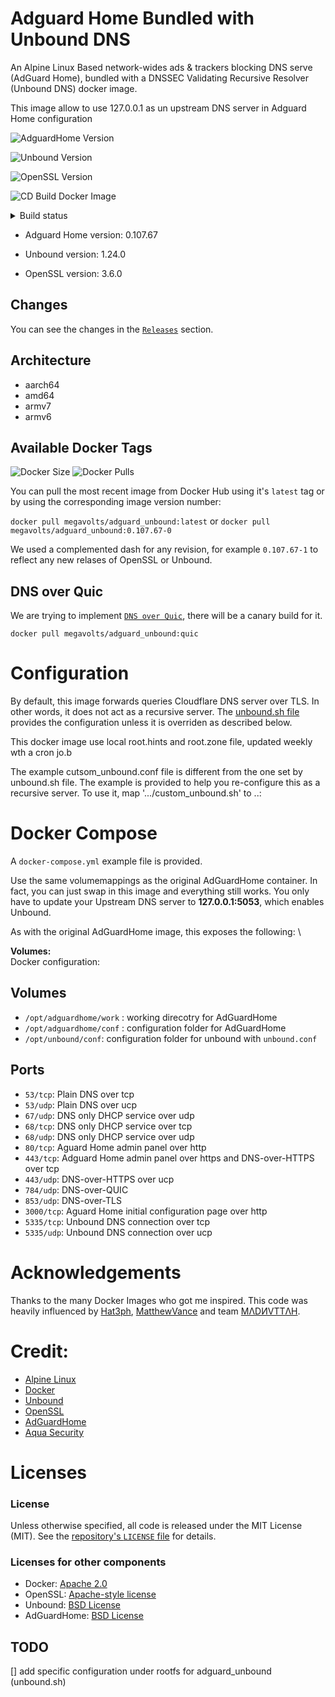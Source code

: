 Adguard Home Bundled with Unbound DNS
===========

An Alpine Linux Based network-wides ads & trackers blocking DNS serve (AdGuard Home), bundled with a DNSSEC Validating Recursive Resolver (Unbound DNS) docker image.

This image allow to use 127.0.0.1 as un upstream DNS server in Adguard Home configuration

![AdguardHome Version](https://img.shields.io/docker/v/megavolts/adguard_unbound?style=for-the-badge&label=megavolts/adguard_unbound)

![Unbound Version](https://img.shields.io/docker/v/megavolts/unbound?style=for-the-badge&label=megavolts/unbound)

![OpenSSL Version](https://img.shields.io/docker/v/megavolts/openssl-dockerbuildenv?style=for-the-badge&label=megavolts/openssl-dockerbuildenv)

![CD Build Docker Image](https://img.shields.io/github/actions/workflow/status/megavolts/adguard_unbound-docker/CD-30-tag_and_release.yaml?branch=main&style=for-the-badge&label=CD%20Build%20Docker%20Image)

<details> 
    
  <summary>Build status</summary><br>
  <!-- https://img.shields.io/badges/git-hub-actions-workflow-status -->

![CD Unbound Release Check](https://img.shields.io/github/actions/workflow/status/megavolts/adguard_unbound-docker/CD-10-upstream_release_check.yaml?branch=main&style=for-the-badge&label=CD%20Upstream%20Release%20Check)

![CD Build Docker Image](https://img.shields.io/github/actions/workflow/status/megavolts/adguard_unbound-docker/CD-20-build_adguard_unbound.yaml?branch=main&style=for-the-badge&label=CD%20Build%20Docker%20Image)

![CD Release Tag](https://img.shields.io/github/actions/workflow/status/megavolts/adguard_unbound-docker/CD-30-tag_and_release.yaml?branch=main&style=for-the-badge&label=CD%20Release%20Latest%20Tag)

<!-- ![CD Security Scan](https://img.shields.io/github/actions/workflow/status/megavolts/adguard_unbound-docker/CD-90-security_scan.yaml?branch=main&style=for-the-badge&label=CD%20Security%20Scan) -->

</details>

* Adguard Home version: 0.107.67

* Unbound version: 1.24.0

* OpenSSL version: 3.6.0

## Changes
You can see the changes in the [`Releases`](https://github.com/megavolts/adguard_unbound-docker/RELEASES.md) section.


## Architecture
- aarch64
- amd64
- armv7
- armv6


## Available Docker Tags
![Docker Size](https://img.shields.io/docker/image-size/megavolts/adguard_unbound/latest?style=for-the-badge&label=Image%20%20Size)
![Docker Pulls](https://img.shields.io/docker/pulls/megavolts/adguard_unbound?style=for-the-badge&label=Image%20%20Pull)

 You can pull the most recent image from Docker Hub using it's `latest` tag or by using the corresponding image version number:

`docker pull megavolts/adguard_unbound:latest` or `docker pull megavolts/adguard_unbound:0.107.67-0`

We used a complemented dash for any revision, for example `0.107.67-1` to reflect any new relases of OpenSSL or Unbound. 

## DNS over Quic
We are trying to implement [`DNS over Quic`](https://unbound.docs.nlnetlabs.nl/en/latest/topics/privacy/dns-over-quic.html), there will be a canary build for it.

`docker pull megavolts/adguard_unbound:quic`

# Configuration
By default, this image forwards queries Cloudflare DNS server over TLS. In other words, it does not act as a recursive server. The [unbound.sh file]() provides the configuration unless it is overriden as described below. 

This docker image use local root.hints and root.zone file, updated weekly wth a cron jo.b

The example cutsom_unbound.conf file is different from the one set by unbound.sh file. The example is provided to help you re-configure this as a recursive server. To use it, map '.../custom_unbound.sh' to ..:

# Docker Compose
A `docker-compose.yml` example file is provided.

Use the same volumemappings as the original AdGuardHome container. In fact, you can just swap in this image and everything still works. You only have to update your Upstream DNS server to __127.0.0.1:5053__, which enables Unbound.

As with the original AdGuardHome image, this exposes the following: \

**Volumes:** \
Docker configuration:

## Volumes
* `/opt/adguardhome/work` : working direcotry for AdGuardHome
* `/opt/adguardhome/conf` : configuration folder for AdGuardHome
* `/opt/unbound/conf`: configuration folder for unbound with `unbound.conf`

## Ports
* `53/tcp`: Plain DNS over tcp
* `53/udp`: Plain DNS over ucp
* `67/udp`: DNS only DHCP service over udp
* `68/tcp`: DNS only DHCP service over tcp
* `68/udp`: DNS only DHCP service over udp
* `80/tcp`: Aguard Home admin panel over http
* `443/tcp`: Adguard Home admin panel over https and DNS-over-HTTPS over tcp
* `443/udp`: DNS-over-HTTPS over ucp
* `784/udp`: DNS-over-QUIC
* `853/udp`: DNS-over-TLS
* `3000/tcp`: Aguard Home initial configuration page over http
* `5335/tcp`: Unbound DNS connection over tcp
* `5335/udp`: Unbound DNS connection over ucp

# Acknowledgements

Thanks to the many Docker Images who got me inspired. This code was heavily influenced by [Hat3ph](https://github.com/hat3ph/adguard-unbound), [MatthewVance](https://github.com/MatthewVance/unbound-docker) and team [MΛDИVTTΛH](https://github.com/hat3ph/adguard-unbound).

# Credit:
- [Alpine Linux](https://www.alpinelinux.org/)
- [Docker](https://www.docker.com/)
- [Unbound](https://unbound.net/)
- [OpenSSL](https://www.openssl.org/)
- [AdGuardHome](https://github.com/AdguardTeam/AdGuardHome)
- [Aqua Security](https://trivy.dev/)

# Licenses

### License

Unless otherwise specified, all code is released under the MIT License (MIT).
See the [repository's `LICENSE`
file](https://github.com/megavolts/unbound-docker/blob/master/LICENSE) for
details.

### Licenses for other components

- Docker: [Apache 2.0](https://github.com/docker/docker/blob/master/LICENSE)
- OpenSSL: [Apache-style license](https://www.openssl.org/source/license.html)
- Unbound: [BSD License](https://unbound.nlnetlabs.nl/svn/trunk/LICENSE)
- AdGuardHome: [BSD License](https://unbound.nlnetlabs.nl/svn/trunk/LICENSE)


## TODO
[] add specific configuration under rootfs for adguard_unbound (unbound.sh)